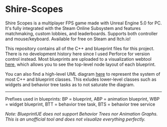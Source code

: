 # Shire-Scopes
Shire Scopes is a multiplayer FPS game made with Unreal Engine 5.0 for PC. It's fully integrated with the Steam Online Subsystem and features matchmaking, custom lobbies, and leaderboards. Supports both controller and mouse/keyboard. Available for free on Steam and Itch.io! 

This repository contains all of the C++ and blueprint files for this project. There is no development history here since I used Perforce for version control instead. Most blueprints are uploaded to a visualization webtool [here](https://blueprintue.com/profile/jordanmanthey/), which allows you to see the top-level node layout of each blueprint.

You can also find a high-level UML diagram [here](https://drive.google.com/file/d/18IXymCuSL17X7kTAPDWl6hR5QvQzk5jk/view?usp=sharing) to represent the system of most C++ and blueprint classes. This exludes lower-level classes such as widgets and behavior tree tasks as to not saturate the diagram.

------------------

Prefixes used in blueprints:
BP = blueprint,
ABP = animation blueprint,
WBP = widget blueprint,
BTT = behavior tree task,
BTS = behavior tree service

*Note: BlueprintUE does not support Behavior Trees nor Animation Graphs. This is an unofficial tool and does not visualize everything perfectly.*
